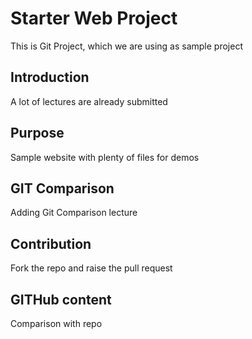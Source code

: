 # Starter Web Project
This is Git Project, which we are using as sample project

## Introduction
A lot of lectures are already submitted

## Purpose
Sample website with plenty of files for demos

## GIT Comparison
Adding Git Comparison lecture

## Contribution
Fork the repo and raise the pull request

## GITHub content
Comparison with repo